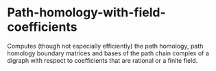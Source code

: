 # Path-homology-with-field-coefficients
Computes (though not especially efficiently) the path homology, path homology boundary matrices and bases of the path chain complex of a digraph with respect to coefficients that are rational or a finite field.
